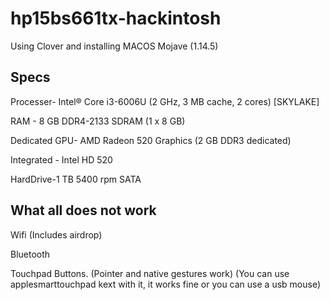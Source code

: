 # hp15bs661tx-hackintosh

Using Clover and installing MACOS Mojave (1.14.5)

## Specs
Processer- Intel® Core i3-6006U (2 GHz, 3 MB cache, 2 cores) [SKYLAKE]

RAM - 8 GB DDR4-2133 SDRAM (1 x 8 GB)

Dedicated GPU- AMD Radeon 520 Graphics (2 GB DDR3 dedicated)

Integrated - Intel HD 520 

HardDrive-1 TB 5400 rpm SATA

## What all does not work

Wifi (Includes airdrop)

Bluetooth

Touchpad Buttons. (Pointer and native gestures work)
(You can use applesmarttouchpad kext with it, it works fine or you can use a usb mouse)
